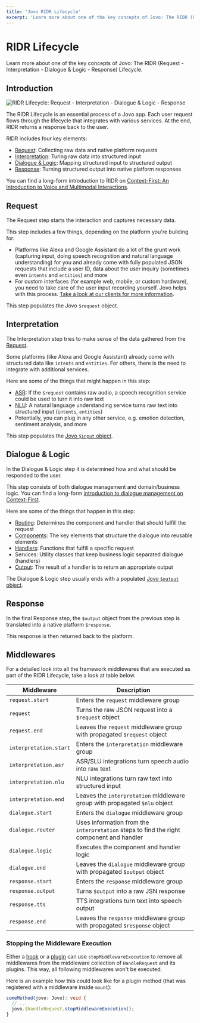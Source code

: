 ```yaml
---
title: 'Jovo RIDR Lifecycle'
excerpt: 'Learn more about one of the key concepts of Jovo: The RIDR (Request - Interpretation - Dialogue & Logic - Response) Lifecycle.'
---
```

# RIDR Lifecycle

Learn more about one of the key concepts of Jovo: The RIDR (Request - Interpretation - Dialogue & Logic - Response) Lifecycle.

## Introduction

![RIDR Lifecycle: Request - Interpretation - Dialogue & Logic - Response](https://ghost.jovo.tech/content/images/2021/05/ridr-lifecycle-1.png)

The RIDR Lifecycle is an essential process of a Jovo app. Each user request flows through the lifecycle that integrates with various services. At the end, RIDR returns a response back to the user.

RIDR includes four key elements:

* [Request](#request): Collecting raw data and native platform requests
* [Interpretation](#interpretation): Turing raw data into structured input
* [Dialogue & Logic](#dialogue--logic): Mapping structured input to structured output
* [Response](#response): Turning structured output into native platform responses

You can find a long-form introduction to RIDR on [Context-First: An Introduction to Voice and Multimodal Interactions](https://www.context-first.com/introduction-voice-multimodal-interactions/).

## Request

The Request step starts the interaction and captures necessary data.

This step includes a few things, depending on the platform you're building for:

* Platforms like Alexa and Google Assistant do a lot of the grunt work (capturing input, doing speech recognition and natural language understanding) for you  and already come with fully populated JSON requests that include a user ID, data about the user inquiry (sometimes even `intents` and `entities`) and more
* For custom interfaces (for example web, mobile, or custom hardware), you need to take care of the user input recording yourself. Jovo helps with this process. [Take a look at our clients for more information](https://www.jovo.tech/marketplace/tag/clients).

This step populates the Jovo `$request` object.


## Interpretation

The Interpretation step tries to make sense of the data gathered from the [Request](#request).

Some platforms (like Alexa and Google Assistant) already come with structured data like `intents` and `entities`. For others, there is the need to integrate with additional services.

Here are some of the things that might happen in this step:

* [ASR](https://www.jovo.tech/marketplace/tag/asr): If the `$request` contains raw audio, a speech recognition service could be used to turn it into raw text
* [NLU](./nlu.md): A natural language understanding service turns raw text into structured input (`intents`, `entities`)
* Potentially, you can plug in any other service, e.g. emotion detection, sentiment analysis, and more

This step populates the [Jovo `$input` object](./input.md).


## Dialogue & Logic

In the Dialogue & Logic step it is determined how and what should be responded to the user.

This step consists of both dialogue management and domain/business logic. You can find a long-form [introduction to dialogue management on Context-First](https://www.context-first.com/dialogue-management-introduction/).

Here are some of the things that happen in this step:

* [Routing](./routing.md): Determines the component and handler that should fulfill the request
* [Components](./components.md): The key elements that structure the dialogue into reusable elements
* [Handlers](./handlers.md): Functions that fulfill a specific request
* Services: Utility classes that keep business logic separated dialogue (handlers)
* [Output](./output.md): The result of a handler is to return an appropriate output

The Dialogue & Logic step usually ends with a populated [Jovo `$output` object](./output.md).


## Response

In the final Response step, the `$output` object from the previous step is translated into a native platform `$response`.

This response is then returned back to the platform.

## Middlewares

For a detailed look into all the framework middlewares that are executed as part of the RIDR Lifecycle, take a look at table below.

Middleware | Description
--- | --- 
`request.start` | Enters the `request` middleware group
`request` | Turns the raw JSON request into a `$request` object
`request.end` | Leaves the `request` middleware group with propagated `$request` object
`interpretation.start` | Enters the `interpretation` middleware group
`interpretation.asr` | ASR/SLU integrations turn speech audio into raw text
`interpretation.nlu` | NLU integrations turn raw text into structured input
`interpretation.end` | Leaves the `interpretation` middleware group with propagated `$nlu` object
`dialogue.start` | Enters the `dialogue` middleware group
`dialogue.router` | Uses information from the `interpretation` steps to find the right component and handler
`dialogue.logic` | Executes the component and handler logic
`dialogue.end` | Leaves the `dialogue` middleware group with propagated `$output` object
`response.start` | Enters the `response` middleware group
`response.output` | Turns `$output` into a raw JSN response
`response.tts` | TTS integrations turn text into speech output
`response.end` | Leaves the `response` middleware group with propagated `$response` object


### Stopping the Middleware Execution

Either a [hook](./hooks.md) or a [plugin](./plugins.md) can use `stopMiddlewareExecution` to remove all middlewares from the middleware collection of `HandleRequest` and its plugins. This way, all following middlewares won't be executed.

Here is an example how this could look like for a plugin method (that was registered with a middleware inside `mount`):

```typescript
someMethod(jovo: Jovo): void {
  // ...
  jovo.$handleRequest.stopMiddlewareExecution();
}
```